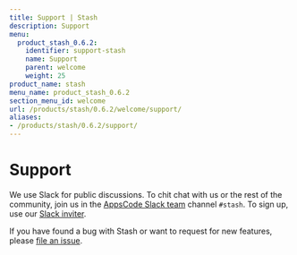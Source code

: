 ```yaml
---
title: Support | Stash
description: Support
menu:
  product_stash_0.6.2:
    identifier: support-stash
    name: Support
    parent: welcome
    weight: 25
product_name: stash
menu_name: product_stash_0.6.2
section_menu_id: welcome
url: /products/stash/0.6.2/welcome/support/
aliases:
- /products/stash/0.6.2/support/
---
```


# Support

We use Slack for public discussions. To chit chat with us or the rest of the community, join us in the [AppsCode Slack team](https://appscode.slack.com/messages/C8NCX6N23/details/) channel `#stash`. To sign up, use our [Slack inviter](https://slack.appscode.com/).

If you have found a bug with Stash or want to request for new features, please [file an issue](https://github.com/appscode/stash/issues/new).
